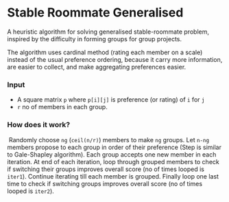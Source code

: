 # Stable Roommate Generalised
A heuristic algorithm for solving generalised stable-roommate problem, inspired by the difficulty in forming groups for group projects.

The algorithm uses cardinal method (rating each member on a scale) instead of the usual preference ordering, because it carry more information, are easier to collect, and make aggregating preferences easier. 

### Input

* A square matrix `p` where `p[i][j]` is preference (or rating) of  `i` for `j`
* `r` no of members in each group.

### How does it work?

​	Randomly choose `ng` (`ceil(n/r)`) members to make `ng` groups. Let `n-ng` members propose to each group in order of their preference (Step is similar to Gale-Shapley algorithm).  Each group accepts one new member in each iteration. At end of each iteration, loop through grouped members to check if switching their groups improves overall score (no of times looped is `iter1`). Continue iterating till each member is grouped. Finally loop one last time to check if switching groups improves overall score (no of times looped is `iter2`).
